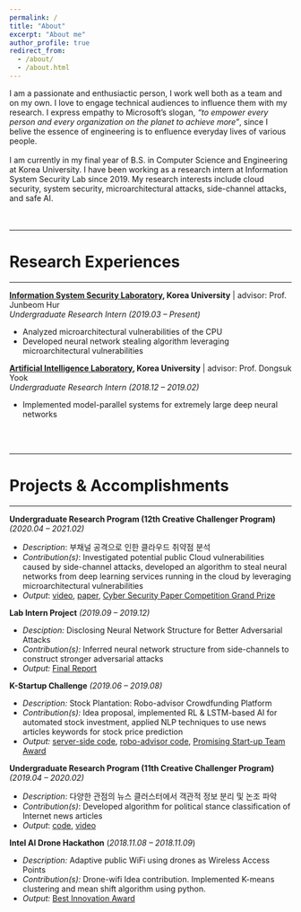 ```yaml
---
permalink: /
title: "About"
excerpt: "About me"
author_profile: true
redirect_from: 
  - /about/
  - /about.html
---
```



I am a passionate and enthusiactic person, I work well both as a team and on my own. I love to engage technical audiences to influence them with my research. I express empathy to Microsoft’s slogan, *“to empower every person and every organization on the planet to achieve more”*, since I belive the essence of engineering is to enfluence everyday lives of various people.<br>
<br>
I am currently in my final year of B.S. in Computer Science and Engineering at Korea University. I have been working as a research intern at Information System Security Lab since 2019. My research interests include cloud security, system security, microarchitectural attacks, side-channel attacks, and safe AI.
<br>
<br><br>

---
# Research Experiences
---

**[Information System Security Laboratory](http://isslab.korea.ac.kr/), Korea University** | advisor: Prof. Junbeom Hur<br>
_Undergraduate Research Intern (2019.03 – Present)_<br>
- Analyzed microarchitectural vulnerabilities of the CPU
- Developed neural network stealing algorithm leveraging microarchitectural vulnerabilities

**[Artificial Intelligence Laboratory](http://ai.korea.ac.kr/), Korea University** | advisor: Prof. Dongsuk Yook<br>
_Undergraduate Research Intern (2018.12 – 2019.02)_<br>
- Implemented model-parallel systems for extremely large deep neural networks

<br><br>

---
# Projects & Accomplishments
---

**Undergraduate Research Program (12th Creative Challenger Program)**  _(2020.04 – 2021.02)_
- _Description_: 부채널 공격으로 인한 클라우드 취약점 분석
- _Contribution(s)_: Investigated potential public Cloud vulnerabilities caused by side-channel attacks, developed an algorithm to steal neural networks from deep learning services running in the cloud by leveraging microarchitectural vulnerabilities
- _Output_: [video](https://), [paper](https://ieeexplore.ieee.org/abstract/document/9333926), [Cyber Security Paper Competition Grand Prize](https://http://yongari38.github.io/files/사이버안보논문공모전_최우수상.jpg)

**Lab Intern Project** _(2019.09 – 2019.12)_ 
- _Desciption:_ Disclosing Neural Network Structure for Better Adversarial Attacks
- _Contribution(s):_ Inferred neural network structure from side-channels to construct stronger adversarial attacks
- _Output:_ [Final Report](http://yongari38.github.io/files/12월%20학부연구생(랩인턴)%20최종제출_정호용.pdf)

**K-Startup Challenge**  _(2019.06 – 2019.08)_
-   _Description:_  Stock Plantation: Robo-advisor Crowdfunding Platform
-   _Contribution(s):_  Idea proposal, implemented RL & LSTM-based AI for automated stock investment, applied NLP techniques to use news articles keywords for stock price prediction 
-   _Output:_  [server-side code](https://github.com/hanjae-jea/fintech), [robo-advisor code](https://github.com/yongari38/Stock-Plantation), [Promising Start-up Team Award](https://wkddydpf.github.io/attaches/kstart.pdf)

**Undergraduate Research Program (11th Creative Challenger Program)**  _(2019.04 – 2020.02)_
- _Description_: 다양한 관점의 뉴스 클러스터에서 객관적 정보 분리 및 논조 파악
- _Contribution(s)_: Developed algorithm for political stance classification of Internet news articles  
- _Output_: [code](https://github.com/Kim-mins/Creative-Challenger-Program), [video](https://youtu.be/mPty8IovFVo)

**Intel AI Drone Hackathon**  (_2018.11.08 – 2018.11.09_)
-   _Description:_  Adaptive public WiFi using drones as Wireless Access Points
-   _Contribution(s):_  Drone-wifi Idea contribution. Implemented K-means clustering and mean shift algorithm using python.
-   _Output:_  [Best Innovation Award](https://wkddydpf.github.io/attaches/intel.pdf)
